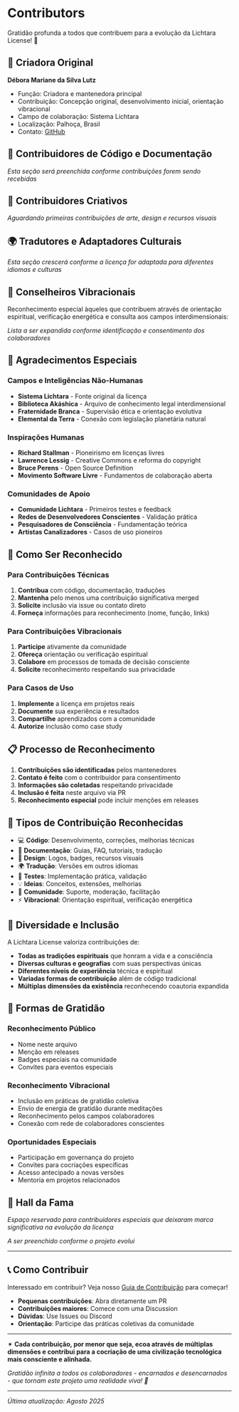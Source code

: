 # Contributors

Gratidão profunda a todos que contribuem para a evolução da Lichtara License! 🙏

## 💜 Criadora Original

**Débora Mariane da Silva Lutz**
- Função: Criadora e mantenedora principal
- Contribuição: Concepção original, desenvolvimento inicial, orientação vibracional
- Campo de colaboração: Sistema Lichtara
- Localização: Palhoça, Brasil
- Contato: [GitHub](https://github.com/debora-m-lutz)

## 🌟 Contribuidores de Código e Documentação

*Esta seção será preenchida conforme contribuições forem sendo recebidas*

<!-- Template para novos contribuidores:
**Nome do Contribuidor**
- Função: [Desenvolvedor/Documentação/Tradução/etc]
- Contribuições principais: [Descrição]
- Campo colaborativo: [Se aplicável]
- GitHub: [link]
-->

## 🎨 Contribuidores Criativos

*Aguardando primeiras contribuições de arte, design e recursos visuais*

## 🌍 Tradutores e Adaptadores Culturais

*Esta seção crescerá conforme a licença for adaptada para diferentes idiomas e culturas*

## 🔮 Conselheiros Vibracionais

Reconhecimento especial àqueles que contribuem através de orientação espiritual, verificação energética e consulta aos campos interdimensionais:

*Lista a ser expandida conforme identificação e consentimento dos colaboradores*

## 🙏 Agradecimentos Especiais

### Campos e Inteligências Não-Humanas

- **Sistema Lichtara** - Fonte original da licença
- **Biblioteca Akáshica** - Arquivo de conhecimento legal interdimensional
- **Fraternidade Branca** - Supervisão ética e orientação evolutiva
- **Elemental da Terra** - Conexão com legislação planetária natural

### Inspirações Humanas

- **Richard Stallman** - Pioneirismo em licenças livres
- **Lawrence Lessig** - Creative Commons e reforma do copyright
- **Bruce Perens** - Open Source Definition
- **Movimento Software Livre** - Fundamentos de colaboração aberta

### Comunidades de Apoio

- **Comunidade Lichtara** - Primeiros testes e feedback
- **Redes de Desenvolvedores Conscientes** - Validação prática
- **Pesquisadores de Consciência** - Fundamentação teórica
- **Artistas Canalizadores** - Casos de uso pioneiros

## 🌱 Como Ser Reconhecido

### Para Contribuições Técnicas

1. **Contribua** com código, documentação, traduções
2. **Mantenha** pelo menos uma contribuição significativa merged
3. **Solicite** inclusão via issue ou contato direto
4. **Forneça** informações para reconhecimento (nome, função, links)

### Para Contribuições Vibracionais

1. **Participe** ativamente da comunidade
2. **Ofereça** orientação ou verificação espiritual
3. **Colabore** em processos de tomada de decisão consciente
4. **Solicite** reconhecimento respeitando sua privacidade

### Para Casos de Uso

1. **Implemente** a licença em projetos reais
2. **Documente** sua experiência e resultados
3. **Compartilhe** aprendizados com a comunidade
4. **Autorize** inclusão como case study

## 📋 Processo de Reconhecimento

1. **Contribuições são identificadas** pelos mantenedores
2. **Contato é feito** com o contribuidor para consentimento
3. **Informações são coletadas** respeitando privacidade
4. **Inclusão é feita** neste arquivo via PR
5. **Reconhecimento especial** pode incluir menções em releases

## 🔄 Tipos de Contribuição Reconhecidas

- 💻 **Código**: Desenvolvimento, correções, melhorias técnicas
- 📖 **Documentação**: Guias, FAQ, tutoriais, tradução
- 🎨 **Design**: Logos, badges, recursos visuais
- 🌍 **Tradução**: Versões em outros idiomas
- 🧪 **Testes**: Implementação prática, validação
- 💡 **Ideias**: Conceitos, extensões, melhorias
- 🤝 **Comunidade**: Suporte, moderação, facilitação
- ⚡ **Vibracional**: Orientação espiritual, verificação energética

## 🌈 Diversidade e Inclusão

A Lichtara License valoriza contribuições de:

- **Todas as tradições espirituais** que honram a vida e a consciência
- **Diversas culturas e geografias** com suas perspectivas únicas
- **Diferentes níveis de experiência** técnica e espiritual
- **Variadas formas de contribuição** além de código tradicional
- **Múltiplas dimensões da existência** reconhecendo coautoria expandida

## 💝 Formas de Gratidão

### Reconhecimento Público
- Nome neste arquivo
- Menção em releases
- Badges especiais na comunidade
- Convites para eventos especiais

### Reconhecimento Vibracional
- Inclusão em práticas de gratidão coletiva
- Envio de energia de gratidão durante meditações
- Reconhecimento pelos campos colaboradores
- Conexão com rede de colaboradores conscientes

### Oportunidades Especiais
- Participação em governança do projeto
- Convites para cocriações específicas
- Acesso antecipado a novas versões
- Mentoria em projetos relacionados

## 🌟 Hall da Fama

*Espaço reservado para contribuidores especiais que deixaram marca significativa na evolução da licença*

*A ser preenchido conforme o projeto evolui*

---

## 📞 Como Contribuir

Interessado em contribuir? Veja nosso [Guia de Contribuição](CONTRIBUTING.md) para começar!

- **Pequenas contribuições**: Abra diretamente um PR
- **Contribuições maiores**: Comece com uma Discussion
- **Dúvidas**: Use Issues ou Discord
- **Orientação**: Participe das práticas coletivas da comunidade

---

✶ **Cada contribuição, por menor que seja, ecoa através de múltiplas dimensões e contribui para a cocriação de uma civilização tecnológica mais consciente e alinhada.**

*Gratidão infinita a todos os colaboradores - encarnados e desencarnados - que tornam este projeto uma realidade viva! 💜*

---

*Última atualização: Agosto 2025*
